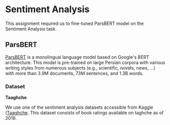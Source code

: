 # Sentiment Analysis

This assignment required us to fine-tuned ParsBERT model on the Sentiment Analysis task.

## ParsBERT

[ParsBERT](https://link.springer.com/article/10.1007/s11063-021-10528-4) is a monolingual language model based on Google's BERT architecture. This model is pre-trained on large Persian corpora with various writing styles from numerous subjects (e.g., scientific, novels, news, ...) with more than 3.9M documents, 73M sentences, and 1.3B words.

### Dataset

**Taaghche**

We use one of the sentiment analysis datasets accessible from Kaggle ([Taaghche](https://www.kaggle.com/saeedtqp/taaghche). This dataset consists of book ratings available on taghche as of 2019.
